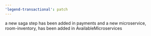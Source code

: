 ```yaml
---
'legend-transactional': patch
---
```


a new saga step has been added in payments and a new microservice, room-inventory, has been added in AvailableMicroservices
